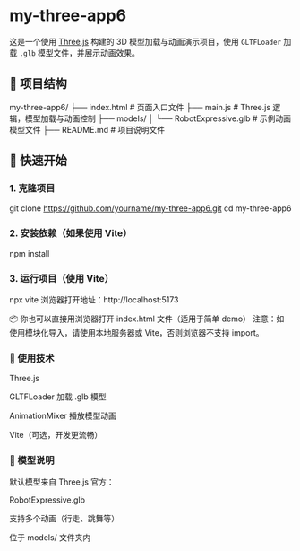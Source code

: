 # my-three-app6

这是一个使用 [Three.js](https://threejs.org/) 构建的 3D 模型加载与动画演示项目，使用 `GLTFLoader` 加载 `.glb` 模型文件，并展示动画效果。

## 📁 项目结构

my-three-app6/
├── index.html # 页面入口文件
├── main.js # Three.js 逻辑，模型加载与动画控制
├── models/
│ └── RobotExpressive.glb # 示例动画模型文件
├── README.md # 项目说明文件


## 🚀 快速开始

### 1. 克隆项目



git clone https://github.com/yourname/my-three-app6.git
cd my-three-app6
### 2. 安装依赖（如果使用 Vite）

npm install
### 3. 运行项目（使用 Vite）

npx vite
浏览器打开地址：http://localhost:5173

📦 你也可以直接用浏览器打开 index.html 文件（适用于简单 demo）
注意：如使用模块化导入，请使用本地服务器或 Vite，否则浏览器不支持 import。

### 🔧 使用技术
Three.js

GLTFLoader 加载 .glb 模型

AnimationMixer 播放模型动画

Vite（可选，开发更流畅）

### 🧱 模型说明
默认模型来自 Three.js 官方：

RobotExpressive.glb

支持多个动画（行走、跳舞等）

位于 models/ 文件夹内